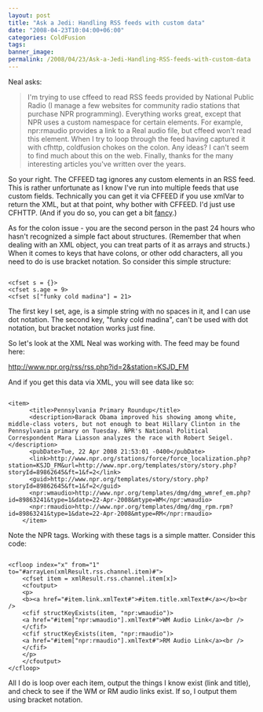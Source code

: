 ```yaml
---
layout: post
title: "Ask a Jedi: Handling RSS feeds with custom data"
date: "2008-04-23T10:04:00+06:00"
categories: ColdFusion 
tags: 
banner_image: 
permalink: /2008/04/23/Ask-a-Jedi-Handling-RSS-feeds-with-custom-data
---
```


Neal asks:

<blockquote>
<p>
I'm trying to use cffeed to read RSS feeds provided by National Public Radio (I manage a few
websites for community radio stations that purchase NPR programming). Everything
works great, except that NPR uses a custom namespace for certain elements. For
example, npr:rmaudio provides a link to a Real audio file, but cffeed won't
read this element. When I try to loop through the feed having captured it with
cfhttp, coldfusion chokes on the colon. Any ideas? I can't seem to find much
about this on the web. Finally, thanks for the many interesting articles you've
written over the years.
</p>
</blockquote>
<!--more-->
So your right. The CFFEED tag ignores any custom elements in an RSS feed. This is rather unfortunate as I know I've run into multiple feeds that use custom fields. Technically you can get it via CFFEED if you use xmlVar to return the XML, but at that point, why bother with CFFEED. I'd just use CFHTTP. (And if you do so, you can get a bit <a href="http://www.raymondcamden.com/index.cfm/2007/10/15/Doing-HTTP-Conditional-Gets-in-ColdFusion">fancy</a>.) 

As for the colon issue - you are the second person in the past 24 hours who hasn't recognized a simple fact about structures. (Remember that when dealing with an XML object, you can treat parts of it as arrays and structs.) When it comes to keys that have colons, or other odd characters, all you need to do is use bracket notation. So consider this simple structure:

<code>
&lt;cfset s = {}&gt;
&lt;cfset s.age = 9&gt;
&lt;cfset s["funky cold madina"] = 21&gt;
</code>

The first key I set, age, is a simple string with no spaces in it, and I can use dot notation. The second key, "funky cold madina", can't be used with dot notation, but bracket notation works just fine.

So let's look at the XML Neal was working with. The feed may be found here:

<a href="http://www.npr.org/rss/rss.php?id=2&station=KSJD_FM">http://www.npr.org/rss/rss.php?id=2&station=KSJD_FM</a>

And if you get this data via XML, you will see data like so:

<code>
&lt;item&gt;
      &lt;title&gt;Pennsylvania Primary Roundup&lt;/title&gt;
      &lt;description&gt;Barack Obama improved his showing among white, middle-class voters, but not enough to beat Hillary Clinton in the Pennsylvania primary on Tuesday. NPR's National Political Correspondent Mara Liasson analyzes the race with Robert Seigel.&lt;/description&gt;
      &lt;pubDate&gt;Tue, 22 Apr 2008 21:53:01 -0400&lt;/pubDate&gt;
      &lt;link&gt;http://www.npr.org/stations/force/force_localization.php?station=KSJD_FM&amp;url=http://www.npr.org/templates/story/story.php?storyId=89862645&amp;ft=1&amp;f=2&lt;/link&gt;
      &lt;guid&gt;http://www.npr.org/templates/story/story.php?storyId=89862645&amp;ft=1&amp;f=2&lt;/guid&gt;
      &lt;npr:wmaudio&gt;http://www.npr.org/templates/dmg/dmg_wmref_em.php?id=89863241&amp;type=1&amp;date=22-Apr-2008&amp;mtype=WM&lt;/npr:wmaudio&gt;
      &lt;npr:rmaudio&gt;http://www.npr.org/templates/dmg/dmg_rpm.rpm?id=89863241&amp;type=1&amp;date=22-Apr-2008&amp;mtype=RM&lt;/npr:rmaudio&gt;
    &lt;/item&gt;
</code>

Note the NPR tags. Working with these tags is a simple matter. Consider this code:

<code>
&lt;cfloop index="x" from="1" to="#arrayLen(xmlResult.rss.channel.item)#"&gt;
	&lt;cfset item = xmlResult.rss.channel.item[x]&gt;
	&lt;cfoutput&gt;
	&lt;p&gt;
	&lt;b&gt;&lt;a href="#item.link.xmlText#"&gt;#item.title.xmlText#&lt;/a&gt;&lt;/b&gt;&lt;br /&gt;
	&lt;cfif structKeyExists(item, "npr:wmaudio")&gt;
	&lt;a href="#item["npr:wmaudio"].xmlText#"&gt;WM Audio Link&lt;/a&gt;&lt;br /&gt;
	&lt;/cfif&gt;
	&lt;cfif structKeyExists(item, "npr:rmaudio")&gt;
	&lt;a href="#item["npr:rmaudio"].xmlText#"&gt;RM Audio Link&lt;/a&gt;&lt;br /&gt;
	&lt;/cfif&gt;
	&lt;/p&gt;
	&lt;/cfoutput&gt;
&lt;/cfloop&gt;
</code>

All I do is loop over each item, output the things I know exist (link and title), and check to see if the WM or RM audio links exist. If so, I output them using bracket notation.